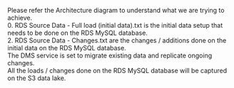 Please refer the Architecture diagram to understand what we are trying to achieve.  
0. RDS Source Data - Full load (initial data).txt is the initial data setup that needs to be done on the RDS MySQL database.  
2. RDS Source Data - Changes.txt are the changes / additions done on the initial data on the RDS MySQL database.  
The DMS service is set to migrate existing data and replicate ongoing changes.  
All the loads / changes done on the RDS MySQL database will be captured on the S3 data lake.  
